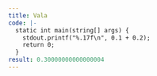 ```yaml
---
title: Vala
code: |-
  static int main(string[] args) {
    stdout.printf("%.17f\n", 0.1 + 0.2);
    return 0;
  }
result: 0.30000000000000004
---
```


